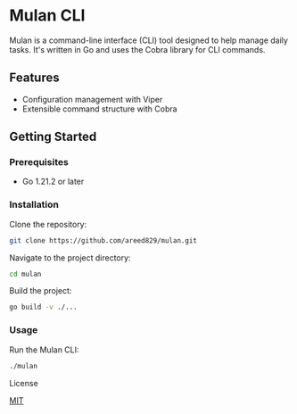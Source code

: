 # Mulan CLI

Mulan is a command-line interface (CLI) tool designed to help manage daily tasks. It's written in Go and uses the Cobra library for CLI commands.

## Features

* Configuration management with Viper
* Extensible command structure with Cobra

## Getting Started

### Prerequisites

* Go 1.21.2 or later

### Installation

Clone the repository:

```bash
git clone https://github.com/areed829/mulan.git
```

Navigate to the project directory:

```bash
cd mulan
```

Build the project:

```bash
go build -v ./...
```

### Usage

Run the Mulan CLI:

```bash
./mulan
```

License

[MIT](https://choosealicense.com/licenses/mit/)

